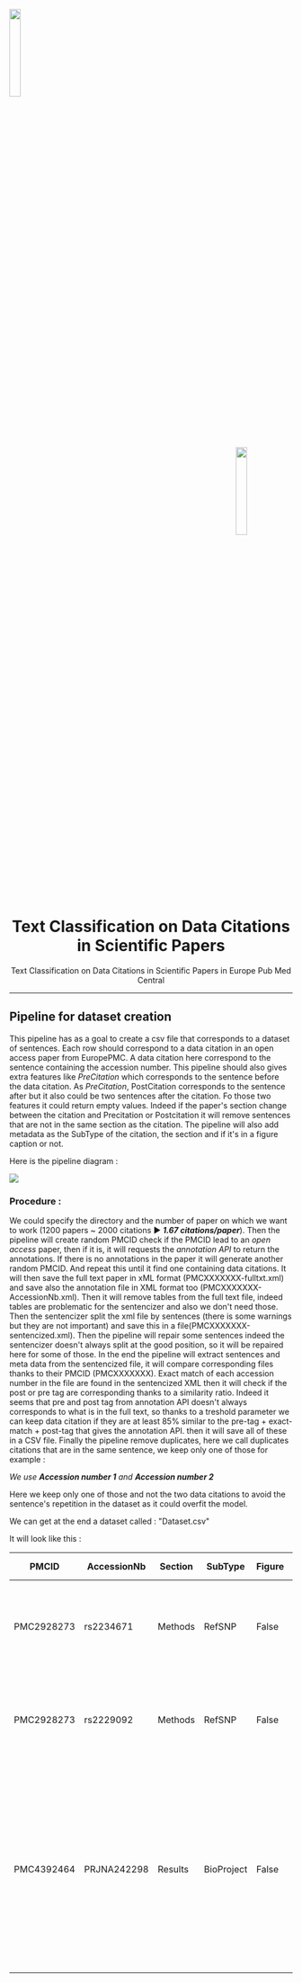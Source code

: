 <a name="top"></a>
<div class="row">
  <div class="column">
    <img align="left" width="20%" height="20%" src="https://github.com/0AlphaZero0/Sentiment-Analysis-EuropePMC/blob/master/Logbook%20%26%20Notes/EMBL-EBI-logo.png">
  </div>
  <div class="column">
    <img align="right" width="20%" height="20%" src="https://github.com/0AlphaZero0/Sentiment-Analysis-EuropePMC/blob/master/Logbook%20%26%20Notes/europepmc.png">
  </div>
</div>
&nbsp;  &nbsp;  &nbsp;  
<h1 align="center">Text Classification on Data Citations in Scientific Papers</h1>
<p align="center">Text Classification on Data Citations in Scientific Papers in Europe Pub Med Central</p>

______________________________________________________________________

## Pipeline for dataset creation

This pipeline has as a goal to create a csv file that corresponds to a dataset of sentences. Each row should correspond to a data citation in an open access paper from EuropePMC. A data citation here correspond to the sentence containing the accession number. This pipeline should also gives extra features like *PreCitation* which corresponds to the sentence before the data citation. As *PreCitation*, PostCitation corresponds to the sentence after but it also could be two sentences after the citation. Fo those two features it could return empty values. Indeed if the paper's section change between the citation and Precitation or Postcitation it will remove sentences that are not in the same section as the citation. 
The pipeline will also add metadata as the SubType of the citation, the section and if it's in a figure caption or not.

Here is the pipeline diagram :

![](https://github.com/0AlphaZero0/Text-Classification-Data-Citation-EuropePMC/blob/master/PipelineDatasetCreation/ExtractDataCitations.png)

### Procedure :

We could specify the directory and the number of paper on which we want to work (1200 papers ~ 2000 citations :arrow_forward: ***1.67 citations/paper***). Then the pipeline will create random PMCID check if the PMCID lead to an *open access* paper, then if it is, it will requests the *annotation API* to return the annotations. If there is no annotations in the paper it will generate another random PMCID. And repeat this until it find one containing data citations. It will then save the full text paper in xML format (PMCXXXXXXX-fulltxt.xml) and save also the annotation file in XML format too (PMCXXXXXXX-AccessionNb.xml). Then it will remove tables from the full text file, indeed tables are problematic for the sentencizer and also we don't need those. Then the sentencizer split the xml file by sentences (there is some warnings but they are not important) and save this in a file(PMCXXXXXXX-sentencized.xml). Then the pipeline will repair some sentences indeed the sentencizer doesn't always split at the good position, so it will be repaired here for some of those. In the end the pipeline will extract sentences and meta data from the sentencized file, it will compare corresponding files thanks to their PMCID (PMCXXXXXXX). Exact match of each accession number in the file are found in the sentencized XML then it will check if the post or pre tag are corresponding thanks to a similarity ratio. Indeed it seems that pre and post tag from annotation API doesn't always corresponds to what is in the full text, so thanks to a treshold parameter we can keep data citation if they are at least 85% similar to the pre-tag + exact-match + post-tag that gives the annotation API.
then it will save all of these in a CSV file. Finally the pipeline remove duplicates, here we call duplicates citations that are in the same sentence, we keep only one of those for example :

*We use **Accession number 1**  and **Accession number 2***

Here we keep only one of those and not the two data citations to avoid the sentence's repetition in the dataset as it could overfit the model.

We can get at the end a dataset called : "Dataset.csv"

It will look like this :

| PMCID      | AccessionNb | Section | SubType    | Figure | Pre-citation                                                                                | Citation                                                                                                                                                                           | Post-citation                                                                                                                                                |
|------------|-------------|---------|------------|--------|---------------------------------------------------------------------------------------------|------------------------------------------------------------------------------------------------------------------------------------------------------------------------------------|--------------------------------------------------------------------------------------------------------------------------------------------------------------|
| PMC2928273 | rs2234671   | Methods | RefSNP     | False  | SNP genotypes were called using the GeneMapper software (Applied Biosystems).               | Three SNPs: IL8RA:rs2234671, LTA:rs2229092 and IL4R:rs1805011 were removed because of excessive missing genotypes (>20%).                                                          | All genotyping was completed blinded with regard to toxicity status.                                                                                         |
| PMC2928273 | rs2229092   | Methods | RefSNP     | False  | SNP genotypes were called using the GeneMapper software (Applied Biosystems).               | Three SNPs: IL8RA:rs2234671, LTA:rs2229092 and IL4R:rs1805011 were removed because of excessive missing genotypes (>20%).                                                          | All genotyping was completed blinded with regard to toxicity status.                                                                                         |
| PMC4392464 | PRJNA242298 | Results | BioProject | False  | There were 133 and 50,008 contigs longer than 10,000 and 1,000 bp, respectively (Table 1).  | All assembled sequences were deposited in NCBI’s Transcriptome Shotgun Assembly (TSA) database (http://www.ncbi.nlm.nih.gov/genbank/tsa/) under the accession number PRJNA242298.  | Of the 140,432 contigs, 91,303 (65.0%) had annotation information (Additional file 1: Table S1). For contigs with lengths ≥1,000 bp, 94.7% had BLASTX hits.  |

